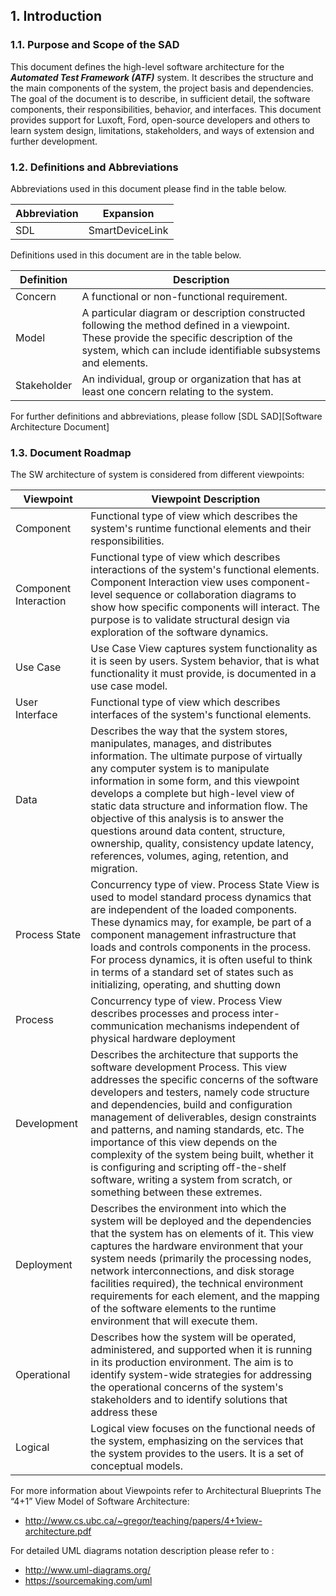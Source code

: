 ## 1. Introduction

### 1.1. Purpose and Scope of the SAD

This document defines the high-level software architecture for the ***Automated Test Framework (ATF)*** system. It describes the structure and the main components of the system, the project basis and dependencies. The goal of the document is to describe, in sufficient detail, the software components, their responsibilities, behavior, and interfaces. This document provides support for Luxoft, Ford, open-source developers and others to learn system design, limitations, stakeholders, and ways of extension and further development.

### 1.2. Definitions and Abbreviations

Abbreviations used in this document please find in the table below.

| **Abbreviation** | **Expansion**                    |
|------------------|----------------------------------|
| SDL              | SmartDeviceLink                  |

Definitions used in this document are in the table below.

| **Definition** | **Description**                   |
|----------------|-----------------------------------|
| Concern        | A functional or non-functional requirement. |
| Model          | A particular diagram or description constructed following the method defined in a viewpoint. These provide the specific description of the system, which can include identifiable subsystems and elements. |
| Stakeholder    | An individual, group or organization that has at least one concern relating to the system. |

For further definitions and abbreviations, please follow [SDL SAD][Software Architecture Document]

### 1.3. Document Roadmap

The SW architecture of system is considered from different viewpoints:

| **Viewpoint**         | **Viewpoint Description** |
|-----------------------|---------------------------|
| Component             | Functional type of view which describes the system's runtime functional elements and their responsibilities. |
| Component Interaction | Functional type of view which describes interactions of the system's functional elements. Component Interaction view uses component-level sequence or collaboration diagrams to show how specific components will interact. The purpose is to validate structural design via exploration of the software dynamics. |
| Use Case              | Use Case View captures system functionality as it is seen by users. System behavior, that is what functionality it must provide, is documented in a use case model. |
| User Interface        | Functional type of view which describes interfaces of the system's functional elements. |
| Data                  | Describes the way that the system stores, manipulates, manages, and distributes information. The ultimate purpose of virtually any computer system is to manipulate information in some form, and this viewpoint develops a complete but high-level view of static data structure and information flow. The objective of this analysis is to answer the questions around data content, structure, ownership, quality, consistency update latency, references, volumes, aging, retention, and migration. |
| Process State         | Concurrency type of view. Process State View is used to model standard process dynamics that are independent of the loaded components. These dynamics may, for example, be part of a component management infrastructure that loads and controls components in the process. For process dynamics, it is often useful to think in terms of a standard set of states such as initializing, operating, and shutting down |
| Process               | Concurrency type of view. Process View describes processes and process inter-communication mechanisms independent of physical hardware deployment |
| Development           | Describes the architecture that supports the software development Process. This view addresses the specific concerns of the software developers and testers, namely code structure and dependencies, build and configuration management of deliverables, design constraints and patterns, and naming standards, etc. The importance of this view depends on the complexity of the system being built, whether it is configuring and scripting off-the-shelf software, writing a system from scratch, or something between these extremes. |
| Deployment            | Describes the environment into which the system will be deployed and the dependencies that the system has on elements of it. This view captures the hardware environment that your system needs (primarily the processing nodes, network interconnections, and disk storage facilities required), the technical environment requirements for each element, and the mapping of the software elements to the runtime environment that will execute them. |
| Operational           | Describes how the system will be operated, administered, and supported when it is running in its production environment. The aim is to identify system-wide strategies for addressing the operational concerns of the system's stakeholders and to identify solutions that address these |
| Logical               | Logical view focuses on the functional needs of the system, emphasizing on the services that the system provides to the users. It is a set of conceptual models. |

For more information about Viewpoints refer to Architectural Blueprints The “4+1” View Model of Software Architecture:
- <http://www.cs.ubc.ca/~gregor/teaching/papers/4+1view-architecture.pdf>

For detailed UML diagrams notation description please refer to :
- <http://www.uml-diagrams.org/>
- <https://sourcemaking.com/uml>
